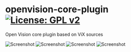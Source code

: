 openvision-core-plugin [![License: GPL v2](https://img.shields.io/badge/License-GPL%20v2-blue.svg)](https://www.gnu.org/licenses/old-licenses/gpl-2.0.en.html)
======================

Open Vision core plugin based on ViX sources

![Screenshot](sc1.jpg)
![Screenshot](sc2.jpg)
![Screenshot](sc3.jpg)
![Screenshot](sc4.jpg)
